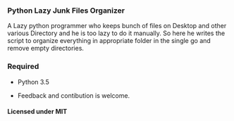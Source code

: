 <h3>Python Lazy Junk Files Organizer</h3>
<p>A Lazy python programmer who keeps bunch of files on Desktop and other various Directory and he is too lazy to do it manually. So here he writes the script to organize everything in appropriate folder in the single go and remove empty directories.</p>

<h3>Required</h3>
<ul>
<li>Python 3.5</li>
</ul>

<ul>
<li>Feedback and contibution is welcome.</li>
</ul>

<h4>Licensed under MIT</h4>